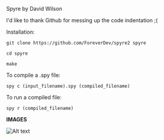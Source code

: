 Spyre by David Wilson

I'd like to thank Github for messing up the code indentation ;(


Installation:

`git clone https://github.com/ForeverDev/spyre2 spyre`

`cd spyre`

`make`


To compile a .spy file:

`spy c (input_filename).spy (compiled_filename)`


To run a compiled file:

`spy r (compiled_filename)`


**IMAGES**

![Alt text](https://i.gyazo.com/e8bd215d9214989fca711174ad09b5c3.png "Code example 1")


